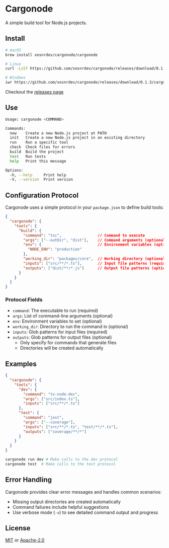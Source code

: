 # Cargonode

A simple build tool for Node.js projects.

## Install

```bash
# macOS
brew install xosnrdev/cargonode/cargonode

# Linux
curl -LsSf https://github.com/xosnrdev/cargonode/releases/download/0.1.3/cargonode-installer.sh | sh

# Windows
iwr https://github.com/xosnrdev/cargonode/releases/download/0.1.3/cargonode-installer.ps1 | iex
```

Checkout the [releases page](https://github.com/xosnrdev/cargonode/releases)

## Use

```bash
Usage: cargonode <COMMAND>

Commands:
  new    Create a new Node.js project at PATH
  init   Create a new Node.js project in an existing directory
  run    Run a specific tool
  check  Check files for errors
  build  Build the project
  test   Run tests
  help   Print this message

Options:
  -h, --help     Print help
  -V, --version  Print version
```

## Configuration Protocol

Cargonode uses a simple protocol in your `package.json` to define build tools:

```json
{
  "cargonode": {
    "tools": {
      "build": {
        "command": "tsc",                // Command to execute
        "args": ["--outDir", "dist"],    // Command arguments (optional)
        "env": {                         // Environment variables (optional)
          "NODE_ENV": "production"
        },
        "working_dir": "packages/core",  // Working directory (optional)
        "inputs": ["src/**/*.ts"],       // Input file patterns (required)
        "outputs": ["dist/**/*.js"]      // Output file patterns (optional)
      }
    }
  }
}
```

### Protocol Fields

- `command`: The executable to run (required)
- `args`: List of command-line arguments (optional)
- `env`: Environment variables to set (optional)
- `working_dir`: Directory to run the command in (optional)
- `inputs`: Glob patterns for input files (required)
- `outputs`: Glob patterns for output files (optional)
  - Only specify for commands that generate files
  - Directories will be created automatically

## Examples

```json
{
  "cargonode": {
    "tools": {
      "dev": {
        "command": "ts-node-dev",
        "args": ["src/index.ts"],
        "inputs": ["src/**/*.ts"]
      },
      "test": {
        "command": "jest",
        "args": ["--coverage"],
        "inputs": ["src/**/*.ts", "test/**/*.ts"],
        "outputs": ["coverage/**/*"]
      }
    }
  }
}
```

```bash
cargonode run dev # Make calls to the dev protocol
cargonode test  # Make calls to the test protocol
```

## Error Handling

Cargonode provides clear error messages and handles common scenarios:

- Missing output directories are created automatically
- Command failures include helpful suggestions
- Use verbose mode (`-v`) to see detailed command output and progress

## License

[MIT](./LICENSE-MIT) or [Apache-2.0](./LICENSE-APACHE)
